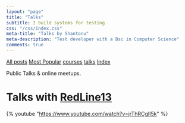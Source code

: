 ```yaml
---
layout: "page"
title: "Talks"
subtitle: I build systems for testing
css: "/css/index.css"
meta-title: "Talks by Shantonu"
meta-description: "Test developer with a Bsc in Computer Science"
comments: true
---
```


<div class="list-filters">
    <a href="/" class="list-filter filter-selected">All posts</a>
    <a href="/popular" class="list-filter">Most Popular</a>
    <a href="/courses" class="list-filter">courses</a>
	<a href="/talks" class="list-filter">talks</a>
    <a href="/tags" class="list-filter">Index</a>
</div>

Public Talks & online meetups.

# Talks with [RedLine13](https://www.youtube.com/watch?v=jrThRCgII5k)

 {% youtube "https://www.youtube.com/watch?v=jrThRCgII5k" %}
 